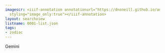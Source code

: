 ```yaml
---
imagescr: <iiif-annotation annotationurl="https://dnoneill.github.io/annotate/annotations/0001-003.json"
  styling="image_only:true"></iiif-annotation>
layout: searchview
listname: 0001-list.json
tags:
- zodiac
---
```

Gemini